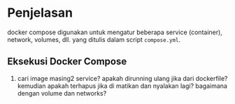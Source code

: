 # Penjelasan

docker compose digunakan untuk mengatur beberapa service (container), network, volumes, dll. yang ditulis dalam script `compose.yml`.

## Eksekusi Docker Compose

1. cari image masing2 service? apakah dirunning ulang jika dari dockerfile? kemudian apakah terhapus jika di matikan dan nyalakan lagi? bagaimana dengan volume dan networks?

